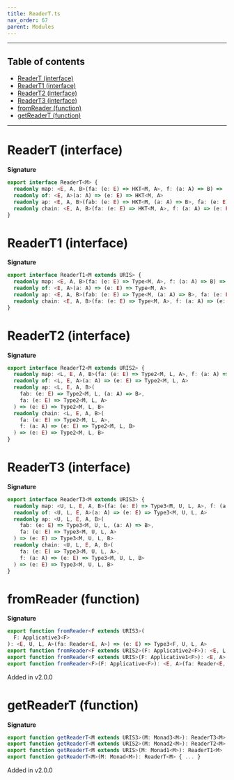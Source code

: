 ```yaml
---
title: ReaderT.ts
nav_order: 67
parent: Modules
---
```


---

<h2 class="text-delta">Table of contents</h2>

- [ReaderT (interface)](#readert-interface)
- [ReaderT1 (interface)](#readert1-interface)
- [ReaderT2 (interface)](#readert2-interface)
- [ReaderT3 (interface)](#readert3-interface)
- [fromReader (function)](#fromreader-function)
- [getReaderT (function)](#getreadert-function)

---

# ReaderT (interface)

**Signature**

```ts
export interface ReaderT<M> {
  readonly map: <E, A, B>(fa: (e: E) => HKT<M, A>, f: (a: A) => B) => (e: E) => HKT<M, B>
  readonly of: <E, A>(a: A) => (e: E) => HKT<M, A>
  readonly ap: <E, A, B>(fab: (e: E) => HKT<M, (a: A) => B>, fa: (e: E) => HKT<M, A>) => (e: E) => HKT<M, B>
  readonly chain: <E, A, B>(fa: (e: E) => HKT<M, A>, f: (a: A) => (e: E) => HKT<M, B>) => (e: E) => HKT<M, B>
}
```

# ReaderT1 (interface)

**Signature**

```ts
export interface ReaderT1<M extends URIS> {
  readonly map: <E, A, B>(fa: (e: E) => Type<M, A>, f: (a: A) => B) => (e: E) => Type<M, B>
  readonly of: <E, A>(a: A) => (e: E) => Type<M, A>
  readonly ap: <E, A, B>(fab: (e: E) => Type<M, (a: A) => B>, fa: (e: E) => Type<M, A>) => (e: E) => Type<M, B>
  readonly chain: <E, A, B>(fa: (e: E) => Type<M, A>, f: (a: A) => (e: E) => Type<M, B>) => (e: E) => Type<M, B>
}
```

# ReaderT2 (interface)

**Signature**

```ts
export interface ReaderT2<M extends URIS2> {
  readonly map: <L, E, A, B>(fa: (e: E) => Type2<M, L, A>, f: (a: A) => B) => (e: E) => Type2<M, L, B>
  readonly of: <L, E, A>(a: A) => (e: E) => Type2<M, L, A>
  readonly ap: <L, E, A, B>(
    fab: (e: E) => Type2<M, L, (a: A) => B>,
    fa: (e: E) => Type2<M, L, A>
  ) => (e: E) => Type2<M, L, B>
  readonly chain: <L, E, A, B>(
    fa: (e: E) => Type2<M, L, A>,
    f: (a: A) => (e: E) => Type2<M, L, B>
  ) => (e: E) => Type2<M, L, B>
}
```

# ReaderT3 (interface)

**Signature**

```ts
export interface ReaderT3<M extends URIS3> {
  readonly map: <U, L, E, A, B>(fa: (e: E) => Type3<M, U, L, A>, f: (a: A) => B) => (e: E) => Type3<M, U, L, B>
  readonly of: <U, L, E, A>(a: A) => (e: E) => Type3<M, U, L, A>
  readonly ap: <U, L, E, A, B>(
    fab: (e: E) => Type3<M, U, L, (a: A) => B>,
    fa: (e: E) => Type3<M, U, L, A>
  ) => (e: E) => Type3<M, U, L, B>
  readonly chain: <U, L, E, A, B>(
    fa: (e: E) => Type3<M, U, L, A>,
    f: (a: A) => (e: E) => Type3<M, U, L, B>
  ) => (e: E) => Type3<M, U, L, B>
}
```

# fromReader (function)

**Signature**

```ts
export function fromReader<F extends URIS3>(
  F: Applicative3<F>
): <E, U, L, A>(fa: Reader<E, A>) => (e: E) => Type3<F, U, L, A>
export function fromReader<F extends URIS2>(F: Applicative2<F>): <E, L, A>(fa: Reader<E, A>) => (e: E) => Type2<F, L, A>
export function fromReader<F extends URIS>(F: Applicative1<F>): <E, A>(fa: Reader<E, A>) => (e: E) => Type<F, A>
export function fromReader<F>(F: Applicative<F>): <E, A>(fa: Reader<E, A>) => (e: E) => HKT<F, A> { ... }
```

Added in v2.0.0

# getReaderT (function)

**Signature**

```ts
export function getReaderT<M extends URIS3>(M: Monad3<M>): ReaderT3<M>
export function getReaderT<M extends URIS2>(M: Monad2<M>): ReaderT2<M>
export function getReaderT<M extends URIS>(M: Monad1<M>): ReaderT1<M>
export function getReaderT<M>(M: Monad<M>): ReaderT<M> { ... }
```

Added in v2.0.0
